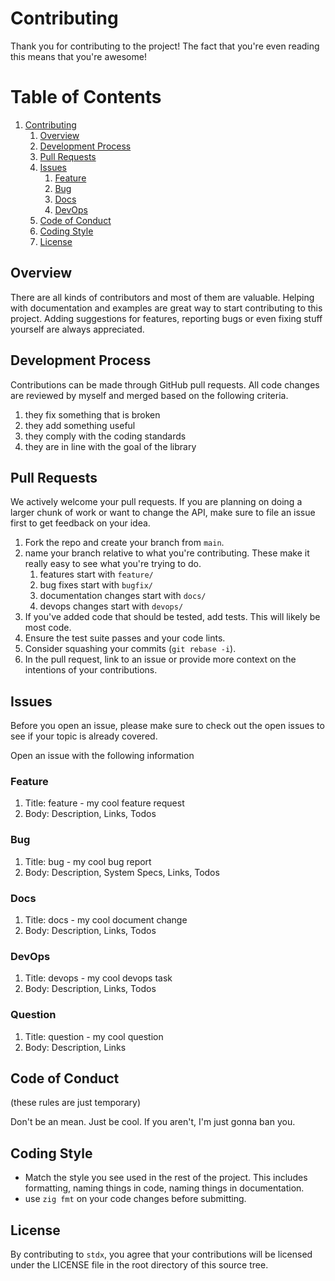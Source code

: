 # Contributing

Thank you for contributing to the project! The fact that you're even reading this means that you're awesome!

# Table of Contents

1. [Contributing](#contributing)
   1. [Overview](#overview)
   2. [Development Process](#development-process)
   3. [Pull Requests](#pull-requests)
   4. [Issues](#issues)
      1. [Feature](#feature)
      2. [Bug](#bug)
      3. [Docs](#docs)
      4. [DevOps](#devops)
   5. [Code of Conduct](#code-of-conduct)
   6. [Coding Style](#coding-style)
   7. [License](#license)

## Overview

There are all kinds of contributors and most of them are valuable. Helping with documentation and examples are great way to start contributing to this project. Adding suggestions for features, reporting bugs or even fixing stuff yourself are always appreciated.

## Development Process

Contributions can be made through GitHub pull requests. All code changes are reviewed by myself and merged based on the following criteria.

1. they fix something that is broken
1. they add something useful
1. they comply with the coding standards
1. they are in line with the goal of the library

## Pull Requests

We actively welcome your pull requests. If you are planning on doing a larger chunk of work or want to change the API, make sure to file an issue first to get feedback on your idea.

1. Fork the repo and create your branch from `main`.
2. name your branch relative to what you're contributing. These make it really easy to see what you're trying to do.
   1. features start with `feature/`
   1. bug fixes start with `bugfix/`
   1. documentation changes start with `docs/`
   1. devops changes start with `devops/`
3. If you've added code that should be tested, add tests. This will likely be most code.
4. Ensure the test suite passes and your code lints.
5. Consider squashing your commits (`git rebase -i`).
6. In the pull request, link to an issue or provide more context on the intentions of your contributions.

## Issues

Before you open an issue, please make sure to check out the open issues to see if your topic is already covered.

Open an issue with the following information

 <!-- TODO: Add issue templates to make this easier -->

### Feature

1. Title: feature - my cool feature request
2. Body: Description, Links, Todos

### Bug

1. Title: bug - my cool bug report
2. Body: Description, System Specs, Links, Todos

### Docs

1. Title: docs - my cool document change
2. Body: Description, Links, Todos

### DevOps

1. Title: devops - my cool devops task
2. Body: Description, Links, Todos

### Question

1. Title: question - my cool question
2. Body: Description, Links

## Code of Conduct

(these rules are just temporary)

Don't be an mean. Just be cool. If you aren't, I'm just gonna ban you.

## Coding Style

- Match the style you see used in the rest of the project. This includes formatting, naming things in code, naming things in documentation.
- use `zig fmt` on your code changes before submitting.

## License

By contributing to `stdx`, you agree that your contributions will be licensed under the LICENSE file in the root directory of this source tree.
